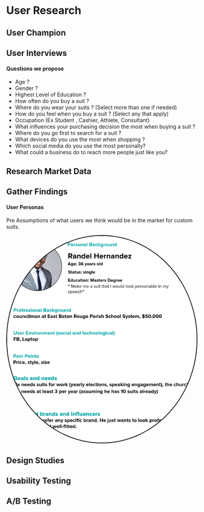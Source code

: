 # User Research

## User Champion

## User Interviews

#### Questions we propose 
* Age ?
* Gender ?
* Highest Level of Education ?
* How often do you buy a suit ?
* Where do you wear your suits ? (Select more than one if needed)
* How do you feel when you buy a suit ? (Select any that apply)
* Occupation (Ex Student , Cashier, Athlete, Consultant)
* What influences your purchasing decision the most when buying a suit ?
* Where do you go first to search for a suit ?
* What devices do you use the most when shopping ?
* Which social media do you use the most personally? 
* What could a business do to reach more people just like you?


## Research Market Data

## Gather Findings

#### User Personas

Pre Assumptions of what users we think would be in the market for custom suits. 

  <img src="Images/user-Personas-B&B.png" style="border: 2px solid black; border-radius: 50%">


## Design Studies

## Usability Testing

## A/B Testing
